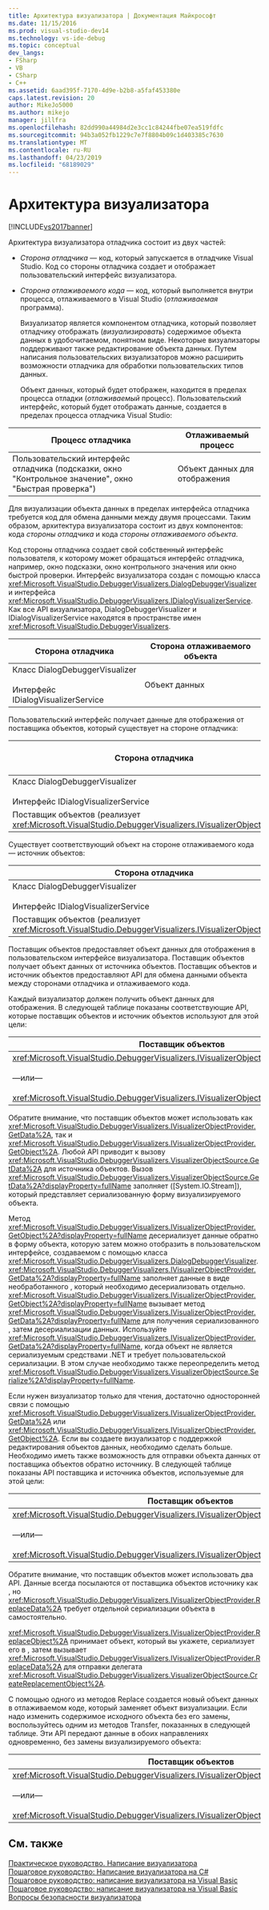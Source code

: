 ```yaml
---
title: Архитектура визуализатора | Документация Майкрософт
ms.date: 11/15/2016
ms.prod: visual-studio-dev14
ms.technology: vs-ide-debug
ms.topic: conceptual
dev_langs:
- FSharp
- VB
- CSharp
- C++
ms.assetid: 6aad395f-7170-4d9e-b2b8-a5faf453380e
caps.latest.revision: 20
author: MikeJo5000
ms.author: mikejo
manager: jillfra
ms.openlocfilehash: 82dd990a44984d2e3cc1c84244fbe07ea519fdfc
ms.sourcegitcommit: 94b3a052fb1229c7e7f8804b09c1d403385c7630
ms.translationtype: MT
ms.contentlocale: ru-RU
ms.lasthandoff: 04/23/2019
ms.locfileid: "68189029"
---
```

# <a name="visualizer-architecture"></a>Архитектура визуализатора
[!INCLUDE[vs2017banner](../includes/vs2017banner.md)]

Архитектура визуализатора отладчика состоит из двух частей:  
  
- *Сторона отладчика* — код, который запускается в отладчике Visual Studio. Код со стороны отладчика создает и отображает пользовательский интерфейс визуализатора.  
  
- *Сторона отлаживаемого кода* — код, который выполняется внутри процесса, отлаживаемого в Visual Studio (*отлаживаемая* программа).  
  
  Визуализатор является компонентом отладчика, который позволяет отладчику отображать (*визуализировать*) содержимое объекта данных в удобочитаемом, понятном виде. Некоторые визуализаторы поддерживают также редактирование объекта данных. Путем написания пользовательских визуализаторов можно расширить возможности отладчика для обработки пользовательских типов данных.  
  
  Объект данных, который будет отображен, находится в пределах процесса отладки (*отлаживаемый* процесс). Пользовательский интерфейс, который будет отображать данные, создается в пределах процесса отладчика Visual Studio:  
  
|Процесс отладчика|Отлаживаемый процесс|  
|----------------------|----------------------|  
|Пользовательский интерфейс отладчика (подсказки, окно "Контрольное значение", окно "Быстрая проверка")|Объект данных для отображения|  
  
 Для визуализации объекта данных в пределах интерфейса отладчика требуется код для обмена данными между двумя процессами. Таким образом, архитектура визуализатора состоит из двух компонентов: кода *стороны отладчика* и кода *стороны отлаживаемого объекта*.  
  
 Код стороны отладчика создает свой собственный интерфейс пользователя, к которому может обращаться интерфейс отладчика, например, окно подсказки, окно контрольного значения или окно быстрой проверки. Интерфейс визуализатора создан с помощью класса <xref:Microsoft.VisualStudio.DebuggerVisualizers.DialogDebuggerVisualizer> и интерфейса <xref:Microsoft.VisualStudio.DebuggerVisualizers.IDialogVisualizerService>. Как все API визуализатора, DialogDebuggerVisualizer и IDialogVisualizerService находятся в пространстве имен <xref:Microsoft.VisualStudio.DebuggerVisualizers>.  
  
|Сторона отладчика|Сторона отлаживаемого объекта|  
|-------------------|-------------------|  
|Класс DialogDebuggerVisualizer<br /><br /> Интерфейс IDialogVisualizerService|Объект данных|  
  
 Пользовательский интерфейс получает данные для отображения от поставщика объектов, который существует на стороне отладчика:  
  
|Сторона отладчика|Сторона отлаживаемого объекта|  
|-------------------|-------------------|  
|Класс DialogDebuggerVisualizer<br /><br /> Интерфейс IDialogVisualizerService|Объект данных|  
|Поставщик объектов (реализует <xref:Microsoft.VisualStudio.DebuggerVisualizers.IVisualizerObjectProvider>)||  
  
 Существует соответствующий объект на стороне отлаживаемого кода — источник объектов:  
  
|Сторона отладчика|Сторона отлаживаемого объекта|  
|-------------------|-------------------|  
|Класс DialogDebuggerVisualizer<br /><br /> Интерфейс IDialogVisualizerService|Объект данных|  
|Поставщик объектов (реализует <xref:Microsoft.VisualStudio.DebuggerVisualizers.IVisualizerObjectProvider>)|Источник объектов (производный от <xref:Microsoft.VisualStudio.DebuggerVisualizers.VisualizerObjectSource>)|  
  
 Поставщик объектов предоставляет объект данных для отображения в пользовательском интерфейсе визуализатора. Поставщик объектов получает объект данных от источника объектов. Поставщик объектов и источник объектов предоставляют API для обмена данными объекта между сторонами отладчика и отлаживаемого кода.  
  
 Каждый визуализатор должен получить объект данных для отображения. В следующей таблице показаны соответствующие API, которые поставщик объектов и источник объектов используют для этой цели:  
  
|Поставщик объектов|Источник объектов|  
|---------------------|-------------------|  
|<xref:Microsoft.VisualStudio.DebuggerVisualizers.IVisualizerObjectProvider.GetData%2A><br /><br /> —или—<br /><br /> <xref:Microsoft.VisualStudio.DebuggerVisualizers.IVisualizerObjectProvider.GetObject%2A>|<xref:Microsoft.VisualStudio.DebuggerVisualizers.VisualizerObjectSource.GetData%2A>|  
  
 Обратите внимание, что поставщик объектов может использовать как <xref:Microsoft.VisualStudio.DebuggerVisualizers.IVisualizerObjectProvider.GetData%2A>, так и <xref:Microsoft.VisualStudio.DebuggerVisualizers.IVisualizerObjectProvider.GetObject%2A>. Любой API приводит к вызову <xref:Microsoft.VisualStudio.DebuggerVisualizers.VisualizerObjectSource.GetData%2A> для источника объектов. Вызов <xref:Microsoft.VisualStudio.DebuggerVisualizers.VisualizerObjectSource.GetData%2A?displayProperty=fullName> заполняет ([System.IO.Stream]<!-- TODO: review code entity reference <xref:assetId:///System.IO.Stream?qualifyHint=False&amp;autoUpgrade=True>  -->), который представляет сериализованную форму визуализируемого объекта.  
  
 Метод <xref:Microsoft.VisualStudio.DebuggerVisualizers.IVisualizerObjectProvider.GetObject%2A?displayProperty=fullName> десериализует данные обратно в форму объекта, которую затем можно отобразить в пользовательском интерфейсе, создаваемом с помощью класса <xref:Microsoft.VisualStudio.DebuggerVisualizers.DialogDebuggerVisualizer>. <xref:Microsoft.VisualStudio.DebuggerVisualizers.IVisualizerObjectProvider.GetData%2A?displayProperty=fullName> заполняет данные в виде необработанного <!-- TODO: review code entity reference <xref:assetId:///System.IO.Stream?qualifyHint=False&amp;autoUpgrade=True>  -->, который необходимо десериализовать отдельно. <xref:Microsoft.VisualStudio.DebuggerVisualizers.IVisualizerObjectProvider.GetObject%2A?displayProperty=fullName> вызывает метод <xref:Microsoft.VisualStudio.DebuggerVisualizers.IVisualizerObjectProvider.GetData%2A?displayProperty=fullName> для получения сериализованного <!-- TODO: review code entity reference <xref:assetId:///System.IO.Stream?qualifyHint=False&amp;autoUpgrade=True>  -->, затем десериализации данных. Используйте <xref:Microsoft.VisualStudio.DebuggerVisualizers.IVisualizerObjectProvider.GetData%2A?displayProperty=fullName>, когда объект не является сериализуемым средствами .NET и требует пользовательской сериализации. В этом случае необходимо также переопределить метод <xref:Microsoft.VisualStudio.DebuggerVisualizers.VisualizerObjectSource.Serialize%2A?displayProperty=fullName>.  
  
 Если нужен визуализатор только для чтения, достаточно односторонней связи с помощью <xref:Microsoft.VisualStudio.DebuggerVisualizers.IVisualizerObjectProvider.GetData%2A> или <xref:Microsoft.VisualStudio.DebuggerVisualizers.IVisualizerObjectProvider.GetObject%2A>. Если вы создаете визуализатор с поддержкой редактирования объектов данных, необходимо сделать больше. Необходимо иметь также возможность для отправки объекта данных от поставщика объектов обратно источнику. В следующей таблице показаны API поставщика и источника объектов, используемые для этой цели:  
  
|Поставщик объектов|Источник объектов|  
|---------------------|-------------------|  
|<xref:Microsoft.VisualStudio.DebuggerVisualizers.IVisualizerObjectProvider.ReplaceData%2A><br /><br /> —или—<br /><br /> <xref:Microsoft.VisualStudio.DebuggerVisualizers.IVisualizerObjectProvider.ReplaceObject%2A>|<xref:Microsoft.VisualStudio.DebuggerVisualizers.VisualizerObjectSource.CreateReplacementObject%2A>|  
  
 Обратите внимание, что поставщик объектов может использовать два API. Данные всегда посылаются от поставщика объектов источнику как <!-- TODO: review code entity reference <xref:assetId:///System.IO.Stream?qualifyHint=False&amp;autoUpgrade=True>  -->, но <xref:Microsoft.VisualStudio.DebuggerVisualizers.IVisualizerObjectProvider.ReplaceData%2A> требует отдельной сериализации объекта в <!-- TODO: review code entity reference <xref:assetId:///System.IO.Stream?qualifyHint=False&amp;autoUpgrade=True>  --> самостоятельно.  
  
 <xref:Microsoft.VisualStudio.DebuggerVisualizers.IVisualizerObjectProvider.ReplaceObject%2A> принимает объект, который вы укажете, сериализует его в <!-- TODO: review code entity reference <xref:assetId:///System.IO.Stream?qualifyHint=False&amp;autoUpgrade=True>  -->, затем вызывает <xref:Microsoft.VisualStudio.DebuggerVisualizers.IVisualizerObjectProvider.ReplaceData%2A> для отправки <!-- TODO: review code entity reference <xref:assetId:///System.IO.Stream?qualifyHint=False&amp;autoUpgrade=True>  --> делегата <xref:Microsoft.VisualStudio.DebuggerVisualizers.VisualizerObjectSource.CreateReplacementObject%2A>.  
  
 С помощью одного из методов Replace создается новый объект данных в отлаживаемом коде, который заменяет объект визуализации. Если надо изменить содержимое исходного объекта без его замены, воспользуйтесь одним из методов Transfer, показанных в следующей таблице. Эти API передают данные в обоих направлениях одновременно, без замены визуализируемого объекта:  
  
|Поставщик объектов|Источник объектов|  
|---------------------|-------------------|  
|<xref:Microsoft.VisualStudio.DebuggerVisualizers.IVisualizerObjectProvider.TransferData%2A><br /><br /> —или—<br /><br /> <xref:Microsoft.VisualStudio.DebuggerVisualizers.IVisualizerObjectProvider.TransferObject%2A>|<xref:Microsoft.VisualStudio.DebuggerVisualizers.VisualizerObjectSource.TransferData%2A>|  
  
## <a name="see-also"></a>См. также  
 [Практическое руководство. Написание визуализатора](../debugger/how-to-write-a-visualizer.md)   
 [Пошаговое руководство: Написание визуализатора на C#](../debugger/walkthrough-writing-a-visualizer-in-csharp.md)   
 [Пошаговое руководство: написание визуализатора на Visual Basic](../debugger/walkthrough-writing-a-visualizer-in-visual-basic.md)   
 [Пошаговое руководство: написание визуализатора на Visual Basic](../debugger/walkthrough-writing-a-visualizer-in-visual-basic.md)   
 [Вопросы безопасности визуализатора](../debugger/visualizer-security-considerations.md)
